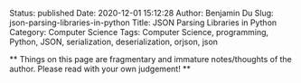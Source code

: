 Status: published
Date: 2020-12-01 15:12:28
Author: Benjamin Du
Slug: json-parsing-libraries-in-python
Title: JSON Parsing Libraries in Python
Category: Computer Science
Tags: Computer Science, programming, Python, JSON, serialization, deserialization, orjson, json

**
Things on this page are fragmentary and immature notes/thoughts of the author.
Please read with your own judgement!
**